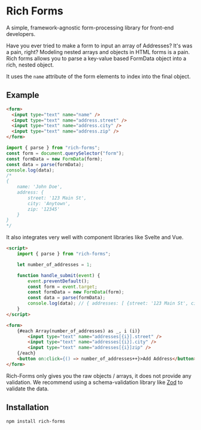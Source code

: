 # Rich Forms

A simple, framework-agnostic form-processing library for front-end developers.

Have you ever tried to make a form to input an array of Addresses? It's was a pain, right?
Modeling nested arrays and objects in HTML forms is a pain. Rich forms allows you to parse
a key-value based FormData object into a rich, nested object.

It uses the `name` attribute of the form elements to index into the final object.

## Example

```html
<form>
  <input type="text" name="name" />
  <input type="text" name="address.street" />
  <input type="text" name="address.city" />
  <input type="text" name="address.zip" />
</form>
```

```javascript
import { parse } from "rich-forms";
const form = document.querySelector("form");
const formData = new FormData(form);
const data = parse(formData);
console.log(data);
/* 
{ 
    name: 'John Doe', 
    address: { 
        street: '123 Main St', 
        city: 'Anytown', 
        zip: '12345' 
    }
}
*/
```
It also integrates very well with component libraries like Svelte and Vue.

```html
<script>
    import { parse } from "rich-forms";

    let number_of_addresses = 1;

    function handle_submit(event) {
        event.preventDefault();
        const form = event.target;
        const formData = new FormData(form);
        const data = parse(formData);
        console.log(data); // { addresses: [ {street: '123 Main St', city: 'Anytown', zip: '12345'}] }
    }
</script>

<form>
    {#each Array(number_of_addresses) as _, i (i)}
        <input type="text" name="addresses[{i}].street" />
        <input type="text" name="addresses[{i}].city" />
        <input type="text" name="addresses[{i}]zip" />
    {/each}
    <button on:click={() => number_of_addresses++}>Add Address</button>
</form>
```

Rich-Forms only gives you the raw objects / arrays, it does not provide any validation. We recommend using
a schema-validation library like [Zod](https://www.zod.dev/) to validate the data.

## Installation

```bash
npm install rich-forms
```